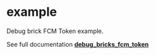 # example

Debug brick FCM Token example.

See full documentation **[debug_bricks_fcm_token](../README.md)**